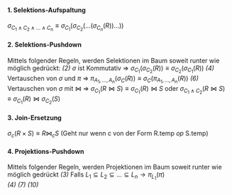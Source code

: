 #### 1. Selektions-Aufspaltung
$\sigma_{C_{1}\land C_{2}\land ... \land C_{n}} \equiv \sigma_{C_{1}}(\sigma_{C_{2}}(...(\sigma_{C_{n}}(R))...))$    

#### 2. Selektions-Pushdown
Mittels folgender Regeln, werden Selektionen im Baum soweit runter wie möglich gedrückt:
*(2)* $\sigma$ ist Kommutativ $\Rightarrow$ $\sigma_{C_{1}}(\sigma_{C_{2}}(R)) \equiv \sigma_{C_{2}}(\sigma_{C_{1}}(R))$
*(4)* Vertauschen von $\sigma$ und $\pi$ $\Rightarrow$ $\pi_{A_{1},...,A_{n}}(\sigma_{C}(R)) \equiv \sigma_{C}(\pi_{A_{1},...,A_{n}}(R))$
*(6)* Vertauschen von $\sigma$ mit $\bowtie$ $\Rightarrow$ $\sigma_{C_{1}}(R \bowtie S) \equiv \sigma_{C_{1}}(R) \bowtie S$ oder $\sigma_{C_{1} \land C_{2}}(R \bowtie S) \equiv \sigma_{C_{1}}(R) \bowtie \sigma_{C_{2}}(S)$ 

#### 3. Join-Ersetzung
$\sigma_{c}(R \times S) \equiv R \bowtie_{c}S$ (Geht nur wenn c von der Form R.temp *op* S.temp)

#### 4. Projektions-Pushdown
Mittels folgender Regeln, werden Projektionen im Baum soweit runter wie möglich gedrückt
*(3)* Falls $L_{1} \subseteq L_{2} \subseteq ... \subseteq L_{n} \rightarrow \pi_{L_{1}}(\pi)$   
*(4)*
*(7)*
*(10)*